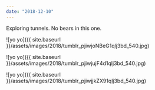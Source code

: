 ```yaml
---
date: "2018-12-10"
---
```


Exploring tunnels. No bears in this one.

![yo yo]({{ site.baseurl }}/assets/images/2018/tumblr_pjiwjoNBeG1qlj3bd_540.jpg)

![yo yo]({{ site.baseurl }}/assets/images/2018/tumblr_pjiwjujF4d1qlj3bd_540.jpg)

![yo yo]({{ site.baseurl }}/assets/images/2018/tumblr_pjiwjjkZX91qlj3bd_540.jpg)
